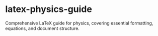 # latex-physics-guide
Comprehensive LaTeX guide for physics, covering essential formatting, equations, and document structure.
